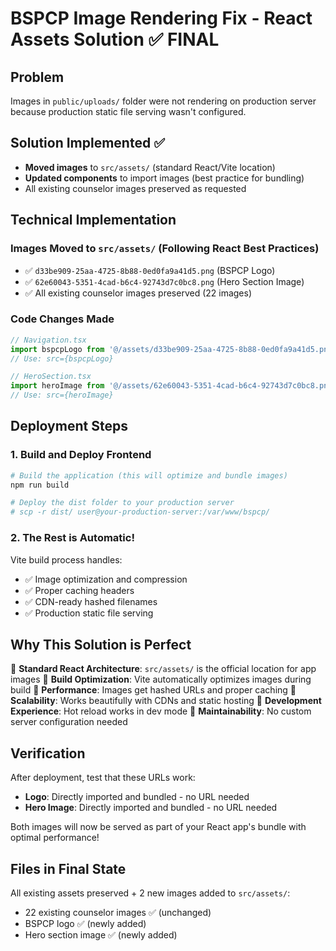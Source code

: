 # BSPCP Image Rendering Fix - React Assets Solution ✅ FINAL

## Problem
Images in `public/uploads/` folder were not rendering on production server because production static file serving wasn't configured.

## Solution Implemented ✅
- **Moved images** to `src/assets/` (standard React/Vite location)
- **Updated components** to import images (best practice for bundling)
- All existing counselor images preserved as requested

## Technical Implementation

### Images Moved to `src/assets/` (Following React Best Practices)
- ✅ `d33be909-25aa-4725-8b88-0ed0fa9a41d5.png` (BSPCP Logo)
- ✅ `62e60043-5351-4cad-b6c4-92743d7c0bc8.png` (Hero Section Image)
- ✅ All existing counselor images preserved (22 images)

### Code Changes Made
```typescript
// Navigation.tsx
import bspcpLogo from '@/assets/d33be909-25aa-4725-8b88-0ed0fa9a41d5.png';
// Use: src={bspcpLogo}

// HeroSection.tsx  
import heroImage from '@/assets/62e60043-5351-4cad-b6c4-92743d7c0bc8.png';
// Use: src={heroImage}
```

## Deployment Steps

### 1. Build and Deploy Frontend
```bash
# Build the application (this will optimize and bundle images)
npm run build

# Deploy the dist folder to your production server
# scp -r dist/ user@your-production-server:/var/www/bspcp/
```

### 2. The Rest is Automatic!
Vite build process handles:
- ✅ Image optimization and compression
- ✅ Proper caching headers
- ✅ CDN-ready hashed filenames
- ✅ Production static file serving

## Why This Solution is Perfect

🎯 **Standard React Architecture**: `src/assets/` is the official location for app images
🎯 **Build Optimization**: Vite automatically optimizes images during build
🎯 **Performance**: Images get hashed URLs and proper caching
🎯 **Scalability**: Works beautifully with CDNs and static hosting
🎯 **Development Experience**: Hot reload works in dev mode
🎯 **Maintainability**: No custom server configuration needed

## Verification

After deployment, test that these URLs work:
- **Logo**: Directly imported and bundled - no URL needed
- **Hero Image**: Directly imported and bundled - no URL needed

Both images will now be served as part of your React app's bundle with optimal performance!

## Files in Final State
All existing assets preserved + 2 new images added to `src/assets/`:
- 22 existing counselor images ✅ (unchanged)
- BSPCP logo ✅ (newly added)
- Hero section image ✅ (newly added)
